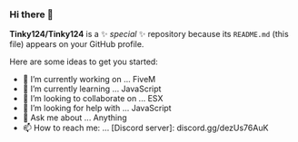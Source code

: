 ### Hi there 👋


**Tinky124/Tinky124** is a ✨ _special_ ✨ repository because its `README.md` (this file) appears on your GitHub profile.

Here are some ideas to get you started:

- 🔭 I’m currently working on ... FiveM
- 🌱 I’m currently learning ... JavaScript
- 👯 I’m looking to collaborate on ... ESX
- 🤔 I’m looking for help with ... JavaScript
- 💬 Ask me about ... Anything
- 📫 How to reach me: ... [Discord server]: discord.gg/dezUs76AuK
